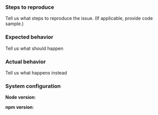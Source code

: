 <!--

Contributing
==============================
We would love for you to contribute to OMFG and help us make this even better! Start reading this [document](https://github.com/cjpatoilo/omfg#contributing) to see it is not difficult as you might have imagined.

Code of Conduct
==============================
Help us keep OMFG open and inclusive. Please read and follow our thoughts on [Code of Conduct](http://confcodeofconduct.com/).

License
==============================
By contributing your code, you agree to license your contribution under the [MIT license](https://github.com/cjpatoilo/omfg#license).

-->

### Steps to reproduce
Tell us what steps to reproduce the issue. (If applicable, provide code sample.)

### Expected behavior
Tell us what should happen

### Actual behavior
Tell us what happens instead

### System configuration
**Node version**:

**npm version**:
